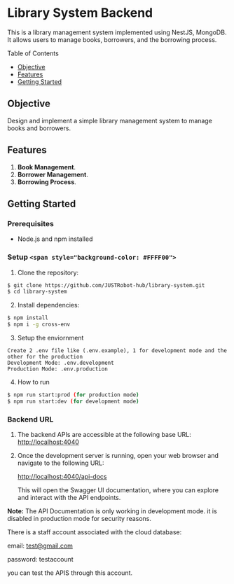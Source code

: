 # Library System Backend

This is a library management system implemented using NestJS, MongoDB. It allows users to manage books, borrowers, and the borrowing process.

Table of Contents

- [Objective](#objective)
- [Features](#features)
- [Getting Started](#getting-started)

## Objective

Design and implement a simple library management system to manage books and borrowers.

## Features

1. **Book Management**.
2. **Borrower Management**.
3. **Borrowing Process**.

## Getting Started

### Prerequisites

- Node.js and npm installed

### Setup `<span style="background-color: #FFFF00">`

1. Clone the repository:

```bash
$ git clone https://github.com/JUSTRobot-hub/library-system.git
$ cd library-system
```

2. Install dependencies:

```bash
$ npm install
$ npm i -g cross-env
```

3. Setup the enviornment

```
Create 2 .env file like (.env.example), 1 for development mode and the other for the production
Development Mode: .env.development
Production Mode: .env.production
```

4. How to run

```bash
$ npm run start:prod (for production mode)
$ npm run start:dev (for development mode)
```

### Backend URL

1. The backend APIs are accessible at the following base URL:
   [http://localhost:4040](http://localhost:4040)
2. Once the development server is running, open your web browser and navigate to the following URL:

   [http://localhost:4040/api-docs](http://localhost:4040/api-docs)

   This will open the Swagger UI documentation, where you can explore and interact with the API endpoints.

**Note:** The API Documentation is only working in development mode. it is disabled in production mode for security reasons.

There is a staff account associated with the cloud database:

email: test@gmail.com

password: testaccount

you can test the APIS through this account.
